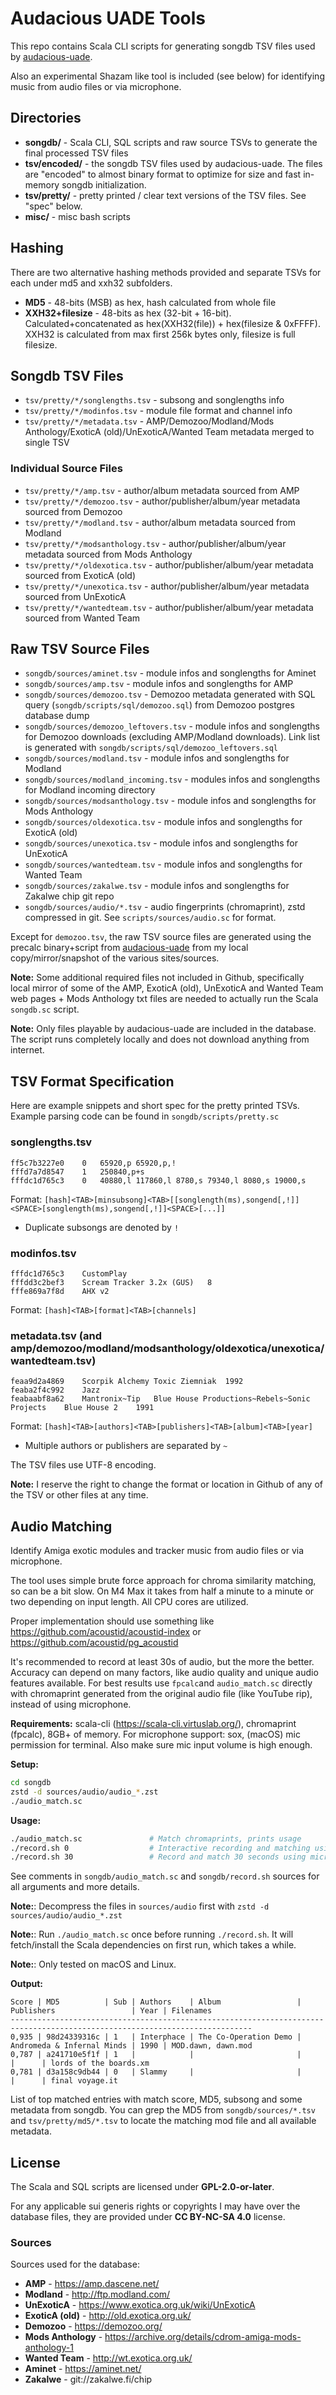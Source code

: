# Audacious UADE Tools

This repo contains Scala CLI scripts for generating songdb TSV files used by [audacious-uade](https://github.com/mvtiaine/audacious-uade).

Also an experimental Shazam like tool is included (see below) for identifying music from audio files or via microphone.


## Directories

- **songdb/** - Scala CLI, SQL scripts and raw source TSVs to generate the final processed TSV files
- **tsv/encoded/** - the songdb TSV files used by audacious-uade. The files are "encoded" to almost binary format to optimize for size and fast in-memory songdb initialization.
- **tsv/pretty/** - pretty printed / clear text versions of the TSV files. See "spec" below.
- **misc/** - misc bash scripts


## Hashing

There are two alternative hashing methods provided and separate TSVs for each under md5 and xxh32 subfolders.

- **MD5** - 48-bits (MSB) as hex, hash calculated from whole file
- **XXH32+filesize** - 48-bits as hex (32-bit + 16-bit). Calculated+concatenated as hex(XXH32(file)) + hex(filesize & 0xFFFF). XXH32 is calculated from max first 256k bytes only, filesize is full filesize.


## Songdb TSV Files

- `tsv/pretty/*/songlengths.tsv` - subsong and songlengths info
- `tsv/pretty/*/modinfos.tsv` - module file format and channel info
- `tsv/pretty/*/metadata.tsv` - AMP/Demozoo/Modland/Mods Anthology/ExoticA (old)/UnExoticA/Wanted Team metadata merged to single TSV

### Individual Source Files

- `tsv/pretty/*/amp.tsv` - author/album metadata sourced from AMP
- `tsv/pretty/*/demozoo.tsv` - author/publisher/album/year metadata sourced from Demozoo
- `tsv/pretty/*/modland.tsv` - author/album metadata sourced from Modland
- `tsv/pretty/*/modsanthology.tsv` - author/publisher/album/year metadata sourced from Mods Anthology
- `tsv/pretty/*/oldexotica.tsv` - author/publisher/album/year metadata sourced from ExoticA (old)
- `tsv/pretty/*/unexotica.tsv` - author/publisher/album/year metadata sourced from UnExoticA
- `tsv/pretty/*/wantedteam.tsv` - author/publisher/album/year metadata sourced from Wanted Team

## Raw TSV Source Files

- `songdb/sources/aminet.tsv` - module infos and songlengths for Aminet
- `songdb/sources/amp.tsv` - module infos and songlengths for AMP
- `songdb/sources/demozoo.tsv` - Demozoo metadata generated with SQL query (`songdb/scripts/sql/demozoo.sql`) from Demozoo postgres database dump
- `songdb/sources/demozoo_leftovers.tsv` - module infos and songlengths for Demozoo downloads (excluding AMP/Modland downloads). Link list is generated with `songdb/scripts/sql/demozoo_leftovers.sql`
- `songdb/sources/modland.tsv` - module infos and songlengths for Modland
- `songdb/sources/modland_incoming.tsv` - modules infos and songlengths for Modland incoming directory
- `songdb/sources/modsanthology.tsv` - module infos and songlengths for Mods Anthology
- `songdb/sources/oldexotica.tsv` - module infos and songlengths for ExoticA (old)
- `songdb/sources/unexotica.tsv` - module infos and songlengths for UnExoticA
- `songdb/sources/wantedteam.tsv` - module infos and songlengths for Wanted Team
- `songdb/sources/zakalwe.tsv` - module infos and songlengths for Zakalwe chip git repo
- `songdb/sources/audio/*.tsv` - audio fingerprints (chromaprint), zstd compressed in git. See `scripts/sources/audio.sc` for format.

Except for `demozoo.tsv`, the raw TSV source files are generated using the precalc binary+script from [audacious-uade](https://github.com/mvtiaine/audacious-uade/blob/master/src/plugin/cli/precalc/) from my local copy/mirror/snapshot of the various sites/sources.

**Note:** Some additional required files not included in Github, specifically local mirror of some of the AMP, ExoticA (old), UnExoticA and Wanted Team web pages + Mods Anthology txt files are needed to actually run the Scala `songdb.sc` script.

**Note:** Only files playable by audacious-uade are included in the database. The script runs completely locally and does not download anything from internet.


## TSV Format Specification

Here are example snippets and short spec for the pretty printed TSVs. Example parsing code can be found in `songdb/scripts/pretty.sc`

### songlengths.tsv

```
ff5c7b3227e0	0	65920,p 65920,p,!
fffd7a7d8547	1	250840,p+s
fffdc1d765c3	0	40880,l 117860,l 8780,s 79340,l 8080,s 19000,s
```

Format: `[hash]<TAB>[minsubsong]<TAB>[[songlength(ms),songend[,!]]<SPACE>[songlength(ms),songend[,!]]<SPACE>[...]]`

- Duplicate subsongs are denoted by `!`

### modinfos.tsv

```
fffdc1d765c3	CustomPlay	
fffdd3c2bef3	Scream Tracker 3.2x (GUS)	8
fffe869a7f8d	AHX v2	
```

Format: `[hash]<TAB>[format]<TAB>[channels]`

### metadata.tsv (and amp/demozoo/modland/modsanthology/oldexotica/unexotica/wantedteam.tsv)

```
feaa9d2a4869	Scorpik	Alchemy	Toxic Ziemniak	1992
feaba2f4c992	Jazz			
feabaabf8a62	Mantronix~Tip	Blue House Productions~Rebels~Sonic Projects	Blue House 2	1991
```

Format: `[hash]<TAB>[authors]<TAB>[publishers]<TAB>[album]<TAB>[year]`

- Multiple authors or publishers are separated by `~`

The TSV files use UTF-8 encoding.

**Note:** I reserve the right to change the format or location in Github of any of the TSV or other files at any time.


## Audio Matching

Identify Amiga exotic modules and tracker music from audio files or via microphone.

The tool uses simple brute force approach for chroma similarity matching, so can be a bit slow. On M4 Max it takes from half a minute to a minute or two depending on input length. All CPU cores are utilized.

Proper implementation should use something like https://github.com/acoustid/acoustid-index or https://github.com/acoustid/pg_acoustid

It's recommended to record at least 30s of audio, but the more the better. Accuracy can depend on many factors, like audio quality and unique audio features available. For best results use `fpcalc`and `audio_match.sc` directly with chromaprint generated from the original audio file (like YouTube rip), instead of using microphone.

**Requirements:** scala-cli (https://scala-cli.virtuslab.org/), chromaprint (fpcalc), 8GB+ of memory. For microphone support: sox, (macOS) mic permission for terminal. Also make sure mic input volume is high enough.

**Setup:**
```bash
cd songdb
zstd -d sources/audio/audio_*.zst
./audio_match.sc
```

**Usage:**
```bash
./audio_match.sc               # Match chromaprints, prints usage
./record.sh 0                  # Interactive recording and matching using microphone
./record.sh 30                 # Record and match 30 seconds using microphone
```

See comments in `songdb/audio_match.sc` and `songdb/record.sh` sources for all arguments and more details.

**Note:**: Decompress the files in `sources/audio` first with `zstd -d sources/audio/audio_*.zst`

**Note:**: Run `./audio_match.sc` once before running `./record.sh`. It will fetch/install the Scala dependencies on first run, which takes a while.

**Note:**: Only tested on macOS and Linux.

**Output:**

```
Score | MD5          | Sub | Authors    | Album                 | Publishers                 | Year | Filenames             
----------------------------------------------------------------------------------------------------------------------------
0,935 | 98d24339316c | 1   | Interphace | The Co-Operation Demo | Andromeda & Infernal Minds | 1990 | MOD.dawn, dawn.mod    
0,787 | a241710e5f1f | 1   |            |                       |                            |      | lords of the boards.xm
0,781 | d3a158c9db44 | 0   | Slammy     |                       |                            |      | final voyage.it 
```

List of top matched entries with match score, MD5, subsong and some metadata from songdb.
You can grep the MD5 from `songdb/sources/*.tsv` and `tsv/pretty/md5/*.tsv` to locate the matching mod file and all available metadata.


## License

The Scala and SQL scripts are licensed under **GPL-2.0-or-later**.

For any applicable sui generis rights or copyrights I may have over the database files, they are provided under **CC BY-NC-SA 4.0** license.


### Sources

Sources used for the database:

- **AMP** - https://amp.dascene.net/
- **Modland** - http://ftp.modland.com/
- **UnExoticA** - https://www.exotica.org.uk/wiki/UnExoticA
- **ExoticA (old)** - http://old.exotica.org.uk/
- **Demozoo** - https://demozoo.org/
- **Mods Anthology** - https://archive.org/details/cdrom-amiga-mods-anthology-1
- **Wanted Team** - http://wt.exotica.org.uk/
- **Aminet** - https://aminet.net/
- **Zakalwe** - git://zakalwe.fi/chip
